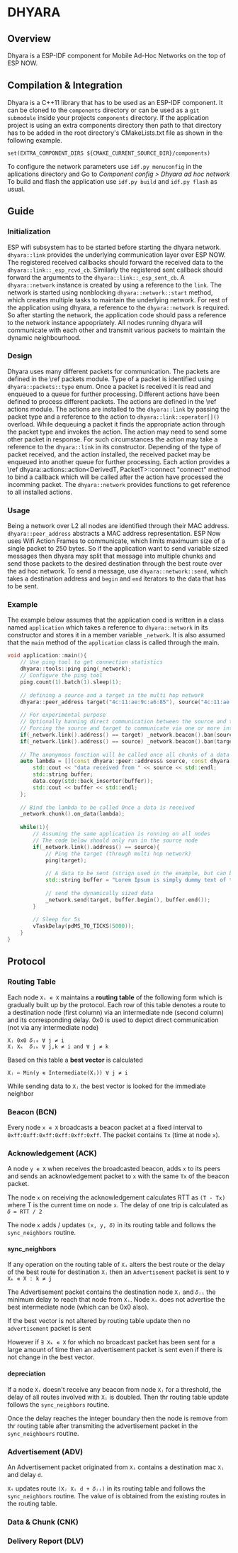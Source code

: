 DHYARA
======

Overview
-----------

Dhyara is a ESP-IDF component for Mobile Ad-Hoc Networks on the top of ESP NOW.

Compilation & Integration
-----------

Dhyara is a C++11 library that has to be used as an ESP-IDF component. 
It can be cloned to the `components` directory or can be used as a `git submodule` inside your projects `components` directory. 
If the application project is using an extra components directory then path to that directory has to be added in the root directory's CMakeLists.txt file as shown in the following example.

```
set(EXTRA_COMPONENT_DIRS ${CMAKE_CURRENT_SOURCE_DIR}/components)
```

To configure the network parameters use `idf.py menuconfig` in the aplications directory and Go to *Component config > Dhyara ad hoc network*
To build and flash the application use `idf.py build` and `idf.py flash` as usual.

Guide
-----------

### Initialization

ESP wifi subsystem has to be started before starting the dhyara network.
`dhyara::link` provides the underlying communication layer over ESP NOW. 
The registered received callbacks should forward the received data to the `dhyara::link::_esp_rcvd_cb`.
Similarly the registered sent callback should forward the arguments to the `dhyara::link::_esp_sent_cb`.
A `dhyara::network` instance is created by using a reference to the `link`.
The network is started using nonblocking `dhyara::network::start` method, which creates multiple tasks to maintain the underlying network.
For rest of the application using dhyara, a reference to the `dhyara::network` is required.
So after starting the network, the application code should pass a reference to the network instance appopriately.
All nodes running dhyara will communicate with each other and transmit various packets to maintain the dynamic neighbourhood.

### Design

Dhyara uses many different packets for communication. 
The packets are defined in the \ref packets module. 
Type of a packet is identified using `dhyara::packets::type` enum.
Once a packet is received it is read and enqueued to a queue for further processing. 
Different actions have been defined to process different packets. 
The actions are defined in the \ref actions module.
The actions are installed to the `dhyara::link` by passing the packet type and a reference to the action to `dhyara::link::operator[]()` overload.
While dequeuing a packet it finds the appropriate action through the packet type and invokes the action.
The action may need to send some other packet in response.
For such circumstances the action may take a reference to the `dhyara::link` in its constructor.
Depending of the type of packet received, and the action installed, the received packet may be enqueued into another queue for further processing.
Each action provides a \ref dhyara::actions::action<DerivedT, PacketT>::connect "connect" method to bind a callback which will be called after the action have processed the incomming packet.
The `dhyara::network` provides functions to get reference to all installed actions.

### Usage

Being a network over L2 all nodes are identified through their MAC address. `dhyara::peer_address` abstracts a MAC address representation. 
ESP Now uses Wifi Action Frames to communicate, which limits maximuum size of a single packet to 250 bytes. 
So if the application want to send variable sized messages then dhyara may split that message into multiple chunks and send those packets to the desired destination through the best route over the ad hoc network. 
To send a message, use `dhyara::network::send`, which takes a destination address and `begin` and `end` iterators to the data that has to be sent.


### Example

The example below assumes that the application coed is written in a class named `application` which takes a reference to `dhyara::network` in its constructor and stores it in a member variable `_network`.
It is also assumed that the `main` method of the `application` class is called through the main.

```cpp
void application::main(){
    // Use ping tool to get connection statistics
    dhyara::tools::ping ping(_network);
    // Configure the ping tool
    ping.count(1).batch(1).sleep(1);
    
    // defining a source and a target in the multi hop network
    dhyara::peer_address target("4c:11:ae:9c:a6:85"), source("4c:11:ae:71:0f:4d");
    
    // For experimental purpose
    // Optionally banning direct communication between the source and the target
    // Forcing the source and target to communicate via one or more intermediate nodes
    if(_network.link().address() == target) _network.beacon().ban(source);
    if(_network.link().address() == source) _network.beacon().ban(target);
    
    // The anonymous function will be called once all chunks of a data packet is received
    auto lambda = [](const dhyara::peer::address& source, const dhyara::packets::data& data){
        std::cout << "data received from " << source << std::endl;
        std::string buffer;
        data.copy(std::back_inserter(buffer));
        std::cout << buffer << std::endl;
    };
    
    // Bind the lambda to be called Once a data is received
    _network.chunk().on_data(lambda);
    
    while(1){
        // Assuming the same application is running on all nodes
        // The code below should only run in the source node
        if(_network.link().address() == source){
            // Ping the target (through multi hop network)
            ping(target);
            
            // A data to be sent (strign used in the example, but can be anything that can be iterated as a sequence of bytes)
            std::string buffer = "Lorem Ipsum is simply dummy text of the printing and typesetting industry. Lorem Ipsum has been the industry's standard dummy text ever since the 1500s, when an unknown printer took a galley of type and scrambled it to make a type specimen book. It has survived not only five centuries, but also the leap into electronic typesetting, remaining essentially unchanged. It was popularised in the 1960s with the release of Letraset sheets containing Lorem Ipsum passages, and more recently with desktop publishing software like Aldus PageMaker including versions of Lorem Ipsum.";
            
            // send the dynamically sized data
            _network.send(target, buffer.begin(), buffer.end());
        }
        
        // Sleep for 5s
        vTaskDelay(pdMS_TO_TICKS(5000));
    }
}
```


Protocol
-----------

### Routing Table

Each node `Xᵢ ∊ X` maintains a **routing table** of the following form which is gradually built up by the protocol.  Each row of this table denotes a route to a destination node (first column) via an intermediate nde (second column) and its corresponding delay. 0x0 is used to depict direct communication (not via any intermediate node)

```
Xⱼ 0x0 𝛿ⱼ₀ ∀ j ≠ i
Xⱼ Xₖ  𝛿ⱼₖ ∀ j,k ≠ i and ∀ j ≠ k
```

Based on this table a **best vector** is calculated 

```
Xⱼ ← Min(y ∊ Intermediate(Xⱼ)) ∀ j ≠ i
```

While sending data to `Xⱼ` the best vector is looked for the immediate neighbor 

### Beacon (BCN)

Every node `x ∊ X` broadcasts a beacon packet at a fixed interval to `0xff:0xff:0xff:0xff:0xff:0xff`. The packet contains `Tx` (time at node `x`).

### Acknowledgement (ACK)

A node `y ∊ X` when receives the broadcasted beacon, adds `x` to its peers and sends an acknowledgement packet to `x` with the same `Tx` of the beacon packet.

The node `x` on receiving the acknowledgement calculates RTT as `(T - Tx)` where T is the current time on node `x`. The delay of one trip is calculated as `𝛿 = RTT / 2`

The node `x` adds / updates `(x, y, 𝛿)` in its routing table and follows the `sync_neighbors` routine.

#### sync_neighbors

If any operation on the routing table of `Xᵢ` alters the best route or the delay of the best route for destination `Xⱼ` then an `Advertisement` packet is sent to `∀ Xₖ ∊ X : k ≠ j`

The Advertisement packet contains the destination node `Xⱼ` and `𝛿ⱼᵢ` the minimum delay to reach that node from `Xᵢ`. Node `Xᵢ` does not advertise the best intermediate node (which can be 0x0 also).

If the best vector is not altered by routing table update then no `advertisement` packet is sent

However if `∃ Xₖ ∊ X` for which no broadcast packet has been sent for a large amount of time then an advertisement packet is sent even if there is not change in the best vector.

#### depreciation

If a node `Xᵢ` doesn't receive any beacon from node `Xⱼ` for a threshold, the delay of all routes involved with `Xᵢ` is doubled. Then thr routing table update follows  the `sync_neighbors` routine.

Once the delay reaches the integer boundary then the node is remove from thr routing table after transmiting the advertisement packet in the `sync_neighbours` routine.

### Advertisement (ADV)

An Advertisement packet originated from `Xᵢ` contains a destination mac `Xⱼ` and delay `d`.

`Xₜ` updates route `(Xⱼ Xᵢ d + 𝛿ⱼᵢ)` in its routing table and follows the `sync_neighbors` routine. The value of is obtained from the existing routes in the routing table.

### Data & Chunk (CNK)

### Delivery Report (DLV)


